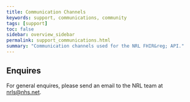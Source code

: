 ```yaml
---
title: Communication Channels
keywords: support, communications, community 
tags: [support]
toc: false
sidebar: overview_sidebar
permalink: support_communications.html
summary: "Communication channels used for the NRL FHIR&reg; API."
---
```


## Enquires

For general enquires, please send an email to the NRL team at [nrls@nhs.net](mailto:nrls@nhs.net).
